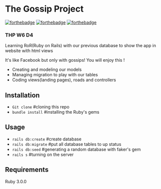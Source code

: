 # The Gossip Project
[![forthebadge](https://forthebadge.com/images/badges/made-with-ruby.svg)](https://forthebadge.com)
[![forthebadge](https://forthebadge.com/images/badges/as-seen-on-tv.svg)](https://forthebadge.com)
[![forthebadge](https://forthebadge.com/images/badges/powered-by-coffee.svg)](https://forthebadge.com)


### THP W6 D4

Learning RoR(Ruby on Rails) with our previous database to show the app in website with html views


It's like Facebook but only with gossips! You will enjoy this !

* Creating and modeling our models
* Managing migration to play with our tables
* Coding views(landing pages), roads and controllers

## Installation


* `Git clone` #cloning this repo
* `bundle install` #installing the Ruby's gems


## Usage

* `rails db:create` #create database
* `rails db:migrate` #put all database tables to up status
* `rails db:seed` #generating a random database with faker's gem
* `rails s` #turning on the server

## Requirements

Ruby 3.0.0  
